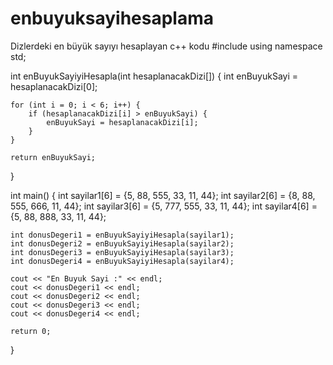 # enbuyuksayihesaplama
Dizlerdeki en büyük sayıyı hesaplayan c++ kodu
#include <iostream>
using namespace std;

int enBuyukSayiyiHesapla(int hesaplanacakDizi[]) {
    int enBuyukSayi = hesaplanacakDizi[0];

    for (int i = 0; i < 6; i++) {
        if (hesaplanacakDizi[i] > enBuyukSayi) {
            enBuyukSayi = hesaplanacakDizi[i];
        }
    }

    return enBuyukSayi;
}

int main() {
    int sayilar1[6] = {5, 88, 555, 33, 11, 44};
    int sayilar2[6] = {8, 88, 555, 666, 11, 44};
    int sayilar3[6] = {5, 777, 555, 33, 11, 44};
    int sayilar4[6] = {5, 88, 888, 33, 11, 44};

    int donusDegeri1 = enBuyukSayiyiHesapla(sayilar1);
    int donusDegeri2 = enBuyukSayiyiHesapla(sayilar2);
    int donusDegeri3 = enBuyukSayiyiHesapla(sayilar3);
    int donusDegeri4 = enBuyukSayiyiHesapla(sayilar4);

    cout << "En Buyuk Sayi :" << endl;
    cout << donusDegeri1 << endl;
    cout << donusDegeri2 << endl;
    cout << donusDegeri3 << endl;
    cout << donusDegeri4 << endl;

    return 0;
}
